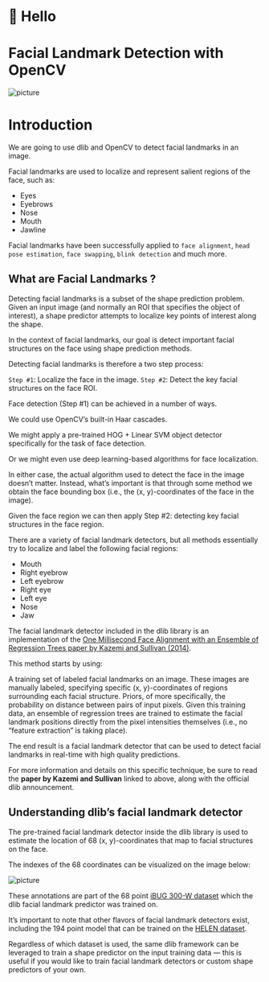 # 👋 Hello

# Facial Landmark Detection with OpenCV

![picture](https://paperswithcode.com/media/tasks/Screenshot_2019-11-22_at_20.21.00_jiyQulV.png)

# Introduction

We are going to use dlib and OpenCV to detect facial landmarks in an image.

Facial landmarks are used to localize and represent salient regions of the face, such as:

  - Eyes
  - Eyebrows
  - Nose
  - Mouth
  - Jawline

Facial landmarks have been successfully applied to `face alignment`, `head pose estimation`, `face swapping`, `blink detection` and much more.

## What are Facial Landmarks ?

Detecting facial landmarks is a subset of the shape prediction problem. Given an input image (and normally an ROI that specifies the object of interest), a shape predictor attempts to localize key points of interest along the shape.

In the context of facial landmarks, our goal is detect important facial structures on the face using shape prediction methods.

Detecting facial landmarks is therefore a two step process:

`Step #1`: Localize the face in the image.
`Step #2`: Detect the key facial structures on the face ROI.

Face detection (Step #1) can be achieved in a number of ways.

We could use OpenCV’s built-in Haar cascades.

We might apply a pre-trained HOG + Linear SVM object detector specifically for the task of face detection.

Or we might even use deep learning-based algorithms for face localization.

In either case, the actual algorithm used to detect the face in the image doesn’t matter. Instead, what’s important is that through some method we obtain the face bounding box (i.e., the (x, y)-coordinates of the face in the image).

Given the face region we can then apply Step #2: detecting key facial structures in the face region.

There are a variety of facial landmark detectors, but all methods essentially try to localize and label the following facial regions:

  - Mouth
  - Right eyebrow
  - Left eyebrow
  - Right eye
  - Left eye
  - Nose
  - Jaw

The facial landmark detector included in the dlib library is an implementation of the [One Millisecond Face Alignment with an Ensemble of Regression Trees paper by Kazemi and Sullivan (2014)](https://pdfs.semanticscholar.org/d78b/6a5b0dcaa81b1faea5fb0000045a62513567.pdf).

This method starts by using:

A training set of labeled facial landmarks on an image. These images are manually labeled, specifying specific (x, y)-coordinates of regions surrounding each facial structure.
Priors, of more specifically, the probability on distance between pairs of input pixels.
Given this training data, an ensemble of regression trees are trained to estimate the facial landmark positions directly from the pixel intensities themselves (i.e., no “feature extraction” is taking place).

The end result is a facial landmark detector that can be used to detect facial landmarks in real-time with high quality predictions.

For more information and details on this specific technique, be sure to read the **paper by Kazemi and Sullivan** linked to above, along with the official dlib announcement.

## Understanding dlib’s facial landmark detector

The pre-trained facial landmark detector inside the dlib library is used to estimate the location of 68 (x, y)-coordinates that map to facial structures on the face.

The indexes of the 68 coordinates can be visualized on the image below:

![picture](https://www.researchgate.net/profile/Sushant_Gautam/publication/328043674/figure/fig1/AS:677615992057856@1538567650004/Visualizing-68-facial-coordinate-points-from-the-iBUG-300-W-dataset-5.jpg)

These annotations are part of the 68 point [iBUG 300-W dataset](https://ibug.doc.ic.ac.uk/resources/facial-point-annotations/) which the dlib facial landmark predictor was trained on.

It’s important to note that other flavors of facial landmark detectors exist, including the 194 point model that can be trained on the [HELEN dataset](http://www.ifp.illinois.edu/~vuongle2/helen/).

Regardless of which dataset is used, the same dlib framework can be leveraged to train a shape predictor on the input training data — this is useful if you would like to train facial landmark detectors or custom shape predictors of your own.
